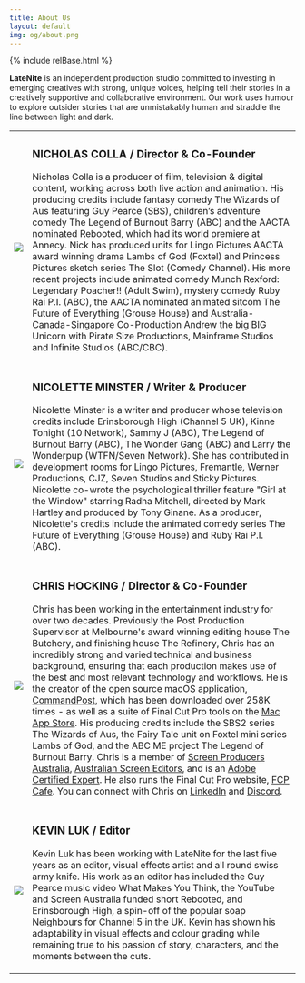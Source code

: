 ```yaml
---
title: About Us
layout: default
img: og/about.png
---
```

{% include relBase.html %}
<section>
    <article id="about-us">
      <p class="header-text" style="margin-bottom:0;margin-top:0;">
        <b class="latenite">LateNite</b> is an independent production studio committed to
        investing in emerging creatives with
        strong, unique voices, helping tell their stories in a creatively supportive and collaborative
        environment. Our work uses humour to explore outsider stories that are unmistakably human and
        straddle the line between light and dark.
      </p>
      <table>
        <tr>
          <td><img class="headshot" src="{{ relBase }}img/headshot/nick.jpg"></td>
          <td>
            <h3>NICHOLAS COLLA / Director & Co-Founder</h3>
            <p>Nicholas Colla is a producer of film, television & digital content, working across both live action and animation. His producing credits include fantasy comedy The Wizards of Aus featuring Guy Pearce (SBS), children’s adventure comedy The Legend of Burnout Barry (ABC) and the AACTA nominated Rebooted, which had its world premiere at Annecy. Nick has produced units for Lingo Pictures AACTA award winning drama Lambs of God (Foxtel) and Princess Pictures sketch series The Slot (Comedy Channel). His more recent projects include animated comedy Munch Rexford: Legendary Poacher!! (Adult Swim), mystery comedy Ruby Rai P.I. (ABC), the AACTA nominated animated sitcom The Future of Everything (Grouse House) and Australia-Canada-Singapore Co-Production Andrew the big BIG Unicorn with Pirate Size Productions, Mainframe Studios and Infinite Studios (ABC/CBC).
            </p>
          </td>
        </tr>
        <tr>
          <td><img class="headshot" src="{{ relBase }}img/headshot/nic.jpg"></td>
          <td>
            <h3>NICOLETTE MINSTER / Writer & Producer</h3>
            <p>Nicolette Minster is a writer and producer whose television credits include Erinsborough High (Channel 5 UK), Kinne Tonight (10 Network), Sammy J (ABC), The Legend of Burnout Barry (ABC), The Wonder Gang (ABC) and Larry the Wonderpup (WTFN/Seven Network). She has contributed in development rooms for Lingo Pictures, Fremantle, Werner Productions, CJZ, Seven Studios and Sticky Pictures. Nicolette co-wrote the psychological thriller feature "Girl at the Window" starring Radha Mitchell, directed by Mark Hartley and produced by Tony Ginane. As a producer, Nicolette's credits include the animated comedy series The Future of Everything (Grouse House) and Ruby Rai P.I. (ABC).
            </p>
          </td>
        </tr>
        <tr>
          <td><img class="headshot" src="{{ relBase }}img/headshot/chris.jpg"></td>
          <td>
            <h3>CHRIS HOCKING / Director & Co-Founder</h3>
            <p>Chris has been working in the entertainment industry for over two decades. Previously the Post Production Supervisor at Melbourne&#39;s award winning editing house The Butchery, and finishing house The Refinery, Chris has an incredibly strong and varied technical and business background, ensuring that each production makes use of the best and most relevant technology and workflows. He is the creator of the open source macOS application, <a href="https://commandpost.fcp.cafe" target="_blank" style="text-decoration: underline;">CommandPost</a>, which has been downloaded over 258K times - as well as a suite of Final Cut Pro tools on the <a href="https://fcp.cafe/latenite/" target="_blank" style="text-decoration: underline;">Mac App Store</a>. His producing credits include the SBS2 series The Wizards of Aus, the Fairy Tale unit on Foxtel mini series Lambs of God, and the ABC ME project The Legend of Burnout Barry. Chris is a member of <a href="https://www.screenproducers.org.au" target="_blank" style="text-decoration: underline;">Screen Producers Australia</a>, <a href="https://www.screeneditors.com.au" target="_blank" style="text-decoration: underline;">Australian Screen Editors</a>, and is an <a href="https://www.credly.com/badges/3dd5788a-3256-464f-a0f2-e1e70216d3ce" target="_blank" style="text-decoration: underline;">Adobe Certified Expert</a>. He also runs the Final Cut Pro website, <a href="https://fcp.cafe" target="_blank" style="text-decoration: underline;">FCP Cafe</a>. You can connect with Chris on <a href="https://www.linkedin.com/in/chrisatlatenite/" target="_blank" style="text-decoration: underline;">LinkedIn</a> and <a href="https://ltnt.tv/discord" target="_blank" style="text-decoration: underline;">Discord</a>.
            </p>
          </td>
        </tr>
        <tr>
          <td><img class="headshot" src="{{ relBase }}img/headshot/kevin.jpg"></td>
          <td>
            <h3>KEVIN LUK / Editor</h3>
            <p>
              Kevin Luk has been working with LateNite for the last
              five years as an editor, visual effects artist and
              all round swiss army knife. His work as an editor has
              included the Guy Pearce music video What Makes You
              Think, the YouTube and Screen Australia funded short
              Rebooted, and Erinsborough High, a spin-off of the
              popular soap Neighbours for Channel 5 in the UK. Kevin
              has shown his adaptability in visual effects and
              colour grading while remaining true to his passion of
              story, characters, and the moments between the cuts.</p>
          </td>
        </tr>
      </table>
    </article>
  </section>